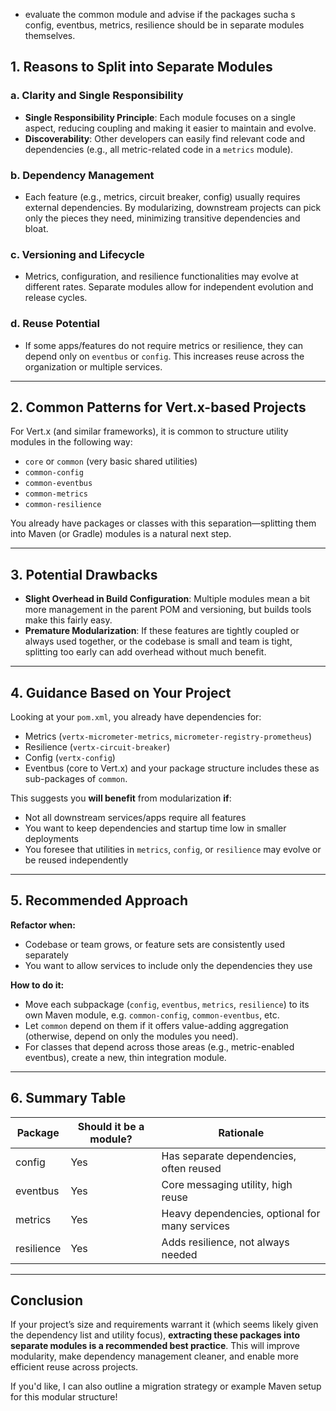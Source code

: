 
- evaluate the common module and advise if the packages sucha s config, eventbus, metrics, resilience should be in separate modules themselves. 


## 1. **Reasons to Split into Separate Modules**

### **a. Clarity and Single Responsibility**
- **Single Responsibility Principle**: Each module focuses on a single aspect, reducing coupling and making it easier to maintain and evolve.
- **Discoverability**: Other developers can easily find relevant code and dependencies (e.g., all metric-related code in a `metrics` module).

### **b. Dependency Management**
- Each feature (e.g., metrics, circuit breaker, config) usually requires external dependencies. By modularizing, downstream projects can pick only the pieces they need, minimizing transitive dependencies and bloat.

### **c. Versioning and Lifecycle**
- Metrics, configuration, and resilience functionalities may evolve at different rates. Separate modules allow for independent evolution and release cycles.

### **d. Reuse Potential**
- If some apps/features do not require metrics or resilience, they can depend only on `eventbus` or `config`. This increases reuse across the organization or multiple services.

---

## 2. **Common Patterns for Vert.x-based Projects**

For Vert.x (and similar frameworks), it is common to structure utility modules in the following way:
- `core` or `common` (very basic shared utilities)
- `common-config`
- `common-eventbus`
- `common-metrics`
- `common-resilience`

You already have packages or classes with this separation—splitting them into Maven (or Gradle) modules is a natural next step.

---

## 3. **Potential Drawbacks**

- **Slight Overhead in Build Configuration**: Multiple modules mean a bit more management in the parent POM and versioning, but builds tools make this fairly easy.
- **Premature Modularization**: If these features are tightly coupled or always used together, or the codebase is small and team is tight, splitting too early can add overhead without much benefit.

---

## 4. **Guidance Based on Your Project**

Looking at your `pom.xml`, you already have dependencies for:
- Metrics (`vertx-micrometer-metrics`, `micrometer-registry-prometheus`)
- Resilience (`vertx-circuit-breaker`)
- Config (`vertx-config`)
- Eventbus (core to Vert.x)
and your package structure includes these as sub-packages of `common`.

This suggests you **will benefit** from modularization **if**:
- Not all downstream services/apps require all features
- You want to keep dependencies and startup time low in smaller deployments
- You foresee that utilities in `metrics`, `config`, or `resilience` may evolve or be reused independently

---

## 5. **Recommended Approach**

**Refactor when:**
- Codebase or team grows, or feature sets are consistently used separately
- You want to allow services to include only the dependencies they use

**How to do it:**
- Move each subpackage (`config`, `eventbus`, `metrics`, `resilience`) to its own Maven module, e.g. `common-config`, `common-eventbus`, etc.
- Let `common` depend on them if it offers value-adding aggregation (otherwise, depend on only the modules you need).
- For classes that depend across those areas (e.g., metric-enabled eventbus), create a new, thin integration module.

---

## 6. **Summary Table**

| Package      | Should it be a module? | Rationale                        |
|--------------|-----------------------|----------------------------------|
| config       | Yes                   | Has separate dependencies, often reused |
| eventbus     | Yes                   | Core messaging utility, high reuse |
| metrics      | Yes                   | Heavy dependencies, optional for many services |
| resilience   | Yes                   | Adds resilience, not always needed |

---

## **Conclusion**

If your project’s size and requirements warrant it (which seems likely given the dependency list and utility focus), **extracting these packages into separate modules is a recommended best practice**. This will improve modularity, make dependency management cleaner, and enable more efficient reuse across projects.

If you'd like, I can also outline a migration strategy or example Maven setup for this modular structure!
